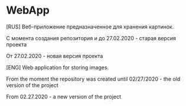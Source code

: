 # WebApp

[RUS]
Веб-приложение предназначенное для хранения картинок.

С момента создания репозитория и до 27.02.2020 - старая версия проекта

От 27.02.2020 - новая версия проекта


[ENG]
Web application for storing images.

From the moment the repository was created until 02/27/2020 - the old version of the project

From 02.27.2020 - a new version of the project